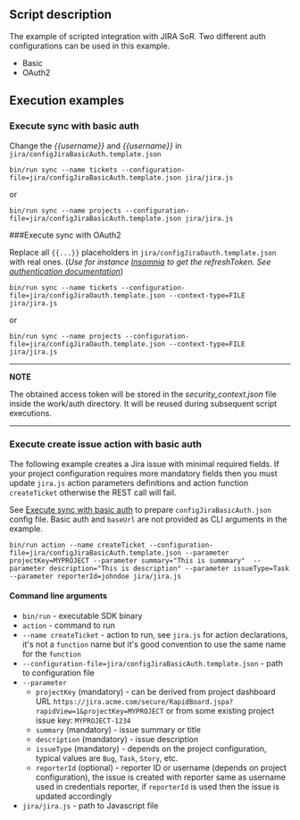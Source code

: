 ## Script description

The example of scripted integration with JIRA SoR.
Two different auth configurations can be used in this example.

- Basic
- OAuth2

## Execution examples

<a id="basicAuth"></a>

### Execute sync with basic auth

Change the _{{username}}_ and _{{username}}_ in `jira/configJiraBasicAuth.template.json`

`bin/run sync --name tickets --configuration-file=jira/configJiraBasicAuth.template.json jira/jira.js`

or

`bin/run sync --name projects --configuration-file=jira/configJiraBasicAuth.template.json jira/jira.js`

###Execute sync with OAuth2

Replace all `{{...}}` placeholders in `jira/configJiraOauth.template.json` with real ones.
(_Use for instance [Insomnia](https://insomnia.rest) to get the refreshToken.
See [authentication documentation](https://support.insomnia.rest/article/38-authentication)_)

`bin/run sync --name tickets --configuration-file=jira/configJiraOauth.template.json --context-type=FILE jira/jira.js`

or

`bin/run sync --name projects --configuration-file=jira/configJiraOauth.template.json --context-type=FILE jira/jira.js`

---

**NOTE**

The obtained access token will be stored in the _security_context.json_ file inside the work/auth directory. It will be reused during subsequent script executions.

---

### Execute create issue action with basic auth

The following example creates a Jira issue with minimal required fields. If your project configuration requires more
mandatory fields then you must update `jira.js` action parameters definitions and action function `createTicket`
otherwise the REST call will fail.

See [Execute sync with basic auth](#basicAuth) to prepare `configJiraBasicAuth.json` config file. Basic auth
and `baseUrl` are not provided as CLI arguments in the example.

`bin/run action --name createTicket --configuration-file=jira/configJiraBasicAuth.template.json --parameter projectKey=MYPROJECT --parameter summary="This is summmary"  --parameter description="This is description" --parameter issueType=Task --parameter reporterId=johndoe jira/jira.js`

#### Command line arguments

- `bin/run` - executable SDK binary
- `action` - command to run
- `--name createTicket` - action to run, see `jira.js` for action declarations, it's not a `function` name but it's good convention to use the same name for the `function`
- `--configuration-file=jira/configJiraBasicAuth.template.json` - path to configuration file
- `--parameter`
  - `projectKey` (mandatory) - can be derived from project dashboard
    URL `https://jira.acme.com/secure/RapidBoard.jspa?rapidView=1&projectKey=MYPROJECT` or from some existing project
    issue key: `MYPROJECT-1234`
  - `summary` (mandatory) - issue summary or title
  - `description` (mandatory) - issue description
  - `issueType` (mandatory) - depends on the project configuration, typical values are `Bug`, `Task`, `Story`, etc.
  - `reporterId` (optional) - reporter ID or username (depends on project configuration), the issue is created with reporter same as username used in credentials reporter, if `reporterId` is used then the issue is updated accordingly
- `jira/jira.js` - path to Javascript file
